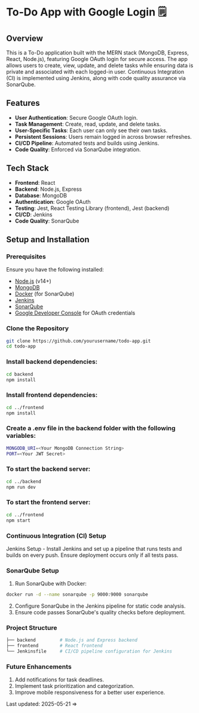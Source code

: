 # To-Do App with Google Login 🗒️

## Overview

This is a To-Do application built with the MERN stack (MongoDB, Express, React, Node.js), featuring Google OAuth login for secure access. The app allows users to create, view, update, and delete tasks while ensuring data is private and associated with each logged-in user. Continuous Integration (CI) is implemented using Jenkins, along with code quality assurance via SonarQube.

## Features

- **User Authentication**: Secure Google OAuth login.
- **Task Management**: Create, read, update, and delete tasks.
- **User-Specific Tasks**: Each user can only see their own tasks.
- **Persistent Sessions**: Users remain logged in across browser refreshes.
- **CI/CD Pipeline**: Automated tests and builds using Jenkins.
- **Code Quality**: Enforced via SonarQube integration.

## Tech Stack

- **Frontend**: React
- **Backend**: Node.js, Express
- **Database**: MongoDB
- **Authentication**: Google OAuth 
- **Testing**: Jest, React Testing Library (frontend), Jest (backend)
- **CI/CD**: Jenkins
- **Code Quality**: SonarQube

## Setup and Installation

### Prerequisites

Ensure you have the following installed:

- [Node.js](https://nodejs.org/) (v14+)
- [MongoDB](https://www.mongodb.com/)
- [Docker](https://www.docker.com/) (for SonarQube)
- [Jenkins](https://www.jenkins.io/)
- [SonarQube](https://www.sonarqube.org/)
- [Google Developer Console](https://console.developers.google.com/) for OAuth credentials

### Clone the Repository

```bash
git clone https://github.com/yourusername/todo-app.git
cd todo-app
```

### Install backend dependencies:
```bash
cd backend
npm install
```
### Install frontend dependencies:
```bash
cd ../frontend
npm install
```

### Create a .env file in the backend folder with the following variables:

```bash
MONGODB_URI=<Your MongoDB Connection String>
PORT=<Your JWT Secret>
```

### To start the backend server:

```bash
cd ../backend
npm run dev
```

### To start the frontend server:

```bash
cd ../frontend
npm start
```

### Continuous Integration (CI) Setup
Jenkins Setup - 
Install Jenkins and set up a pipeline that runs tests and builds on every push.
Ensure deployment occurs only if all tests pass.

### SonarQube Setup
1. Run SonarQube with Docker:

```bash
docker run -d --name sonarqube -p 9000:9000 sonarqube
```
2. Configure SonarQube in the Jenkins pipeline for static code analysis.
3. Ensure code passes SonarQube's quality checks before deployment.

### Project Structure

```bash
├── backend         # Node.js and Express backend
├── frontend        # React frontend
└── Jenkinsfile     # CI/CD pipeline configuration for Jenkins
```

### Future Enhancements
1. Add notifications for task deadlines.
2. Implement task prioritization and categorization.
3. Improve mobile responsiveness for a better user experience.











































Last updated: 2025-05-21 ⇒